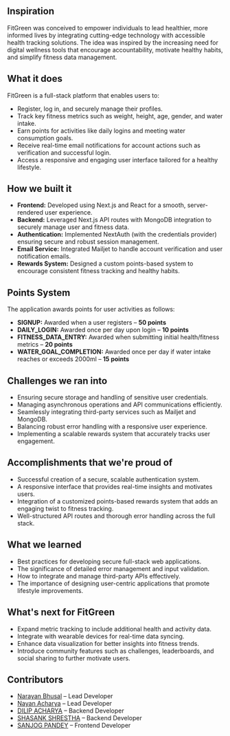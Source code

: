 ## Inspiration

FitGreen was conceived to empower individuals to lead healthier, more informed lives by integrating cutting-edge technology with accessible health tracking solutions. The idea was inspired by the increasing need for digital wellness tools that encourage accountability, motivate healthy habits, and simplify fitness data management.

## What it does

FitGreen is a full-stack platform that enables users to:

- Register, log in, and securely manage their profiles.
- Track key fitness metrics such as weight, height, age, gender, and water intake.
- Earn points for activities like daily logins and meeting water consumption goals.
- Receive real-time email notifications for account actions such as verification and successful login.
- Access a responsive and engaging user interface tailored for a healthy lifestyle.

## How we built it

- **Frontend:** Developed using Next.js and React for a smooth, server-rendered user experience.
- **Backend:** Leveraged Next.js API routes with MongoDB integration to securely manage user and fitness data.
- **Authentication:** Implemented NextAuth (with the credentials provider) ensuring secure and robust session management.
- **Email Service:** Integrated Mailjet to handle account verification and user notification emails.
- **Rewards System:** Designed a custom points-based system to encourage consistent fitness tracking and healthy habits.

## Points System

The application awards points for user activities as follows:

- **SIGNUP:** Awarded when a user registers – **50 points**
- **DAILY_LOGIN:** Awarded once per day upon login – **10 points**
- **FITNESS_DATA_ENTRY:** Awarded when submitting initial health/fitness metrics – **20 points**
- **WATER_GOAL_COMPLETION:** Awarded once per day if water intake reaches or exceeds 2000ml – **15 points**

## Challenges we ran into

- Ensuring secure storage and handling of sensitive user credentials.
- Managing asynchronous operations and API communications efficiently.
- Seamlessly integrating third-party services such as Mailjet and MongoDB.
- Balancing robust error handling with a responsive user experience.
- Implementing a scalable rewards system that accurately tracks user engagement.

## Accomplishments that we're proud of

- Successful creation of a secure, scalable authentication system.
- A responsive interface that provides real-time insights and motivates users.
- Integration of a customized points-based rewards system that adds an engaging twist to fitness tracking.
- Well-structured API routes and thorough error handling across the full stack.

## What we learned

- Best practices for developing secure full-stack web applications.
- The significance of detailed error management and input validation.
- How to integrate and manage third-party APIs effectively.
- The importance of designing user-centric applications that promote lifestyle improvements.

## What's next for FitGreen

- Expand metric tracking to include additional health and activity data.
- Integrate with wearable devices for real-time data syncing.
- Enhance data visualization for better insights into fitness trends.
- Introduce community features such as challenges, leaderboards, and social sharing to further motivate users.

## Contributors

- [Narayan Bhusal](https://github.com/naranbhusal02) – Lead Developer
- [Nayan Acharya](https://github.com/nayan135) – Lead Developer
- [DILIP ACHARYA](https://github.com/JCT-B) – Backend Developer
- [SHASANK SHRESTHA](https://github.com/shasank00) – Backend Developer
- [SANJOG PANDEY](https://github.com/sanjog) – Frontend Developer
